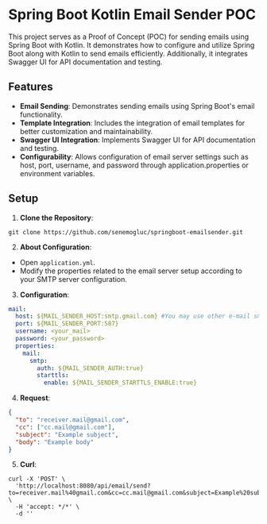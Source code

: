 # Spring Boot Kotlin Email Sender POC

This project serves as a Proof of Concept (POC) for sending emails using Spring Boot with Kotlin. It demonstrates how to configure and utilize Spring Boot along with Kotlin to send emails efficiently. Additionally, it integrates Swagger UI for API documentation and testing.

## Features

- **Email Sending**: Demonstrates sending emails using Spring Boot's email functionality.
- **Template Integration**: Includes the integration of email templates for better customization and maintainability.
- **Swagger UI Integration**: Implements Swagger UI for API documentation and testing.
- **Configurability**: Allows configuration of email server settings such as host, port, username, and password through application.properties or environment variables.

## Setup

1. **Clone the Repository**:
```
git clone https://github.com/senemogluc/springboot-emailsender.git
```

2. **About Configuration**:
- Open `application.yml`.
- Modify the properties related to the email server setup according to your SMTP server configuration.

3. **Configuration**:

```yaml
mail:
  host: ${MAIL_SENDER_HOST:smtp.gmail.com} #You may use other e-mail smtp's
  port: ${MAIL_SENDER_PORT:587}
  username: <your_mail>
  password: <your_password>
  properties:
    mail:
      smtp:
        auth: ${MAIL_SENDER_AUTH:true}
        starttls:
          enable: ${MAIL_SENDER_STARTTLS_ENABLE:true}
```

4.  **Request**:

```json
{
  "to": "receiver.mail@gmail.com",
  "cc": ["cc.mail@gmail.com"],
  "subject": "Example subject",
  "body": "Example body"
}
```

5.  **Curl**:

```
curl -X 'POST' \
  'http://localhost:8080/api/email/send?to=receiver.mail%40gmail.com&cc=cc.mail@gmail.com&subject=Example%20subject&body=Example%20body' \
  -H 'accept: */*' \
  -d ''
```
